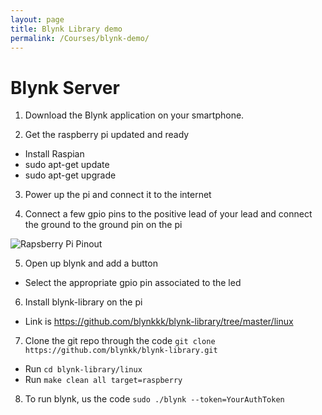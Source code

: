 ```yaml
---
layout: page
title: Blynk Library demo
permalink: /Courses/blynk-demo/
---
```


# Blynk Server

1. Download the Blynk application on your smartphone.

2. Get the raspberry pi updated and ready
  - Install Raspian
  - sudo apt-get update
  - sudo apt-get upgrade

3. Power up the pi and connect it to the internet

4. Connect a few gpio pins to the positive lead of your lead and connect the ground to the ground pin on the pi

![Rapsberry Pi Pinout]()

5. Open up blynk and add a button
  - Select the appropriate gpio pin associated to the led

6. Install blynk-library on the pi
  - Link is https://github.com/blynkkk/blynk-library/tree/master/linux

7. Clone the git repo through the code ```git clone https://github.com/blynkk/blynk-library.git```

- Run ```cd blynk-library/linux```
- Run ```make clean all target=raspberry```

8. To run blynk, us the code ```sudo ./blynk --token=YourAuthToken```
